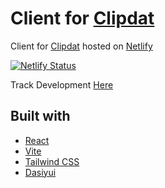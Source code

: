 # Client for [Clipdat](https://clipdat.app/)

Client for [Clipdat](https://clipdat.app/) hosted on [Netlify](https://www.netlify.com/)

[![Netlify Status](https://api.netlify.com/api/v1/badges/f0469d91-a355-4e04-8456-4d0abed86b91/deploy-status)](https://app.netlify.com/sites/clipdat/deploys)

Track Development [Here](https://trello.com/b/BoW7jd9W/clipdat-dev-tracking)

## Built with 

- [React](https://react.dev/)
- [Vite](https://vitejs.dev/)
- [Tailwind CSS](https://tailwindcss.com/)
- [Dasiyui](https://daisyui.com/)
